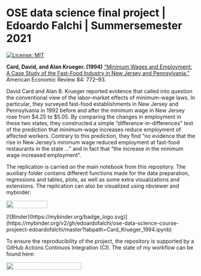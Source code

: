 # OSE data science final project | Edoardo Falchi | Summersemester 2021

[![License: MIT](https://img.shields.io/badge/License-MIT-blue.svg)](https://github.com/OpenSourceEconomics/ose-data-science-course-projeect-edoardofalchi/blob/master/LICENSE)

**Card, David, and Alan Krueger. (1994)** [“Minimum Wages and Employment: A Case Study of the Fast-Food Industry in New Jersey and Pennsylvania.”](https://www.nber.org/papers/w4509) American Economic Review 84: 772–93.

David Card and Alan B. Krueger reported evidence that called into question the conventional view of the labor-market effects of minimum-wage laws. In particular, they surveyed fast-food establishments in New Jersey and Pennsylvania in 1992 before and after the minimum wage in New Jersey rose from $4.25 to $5.05. By comparing the changes in employment in these two states, they constructed a simple “difference-in-differences” test of the prediction that minimum-wage increases reduce employment of affected workers. Contrary to this prediction, they find “no evidence that the rise in New Jersey’s minimum wage reduced employment at fast-food restaurants in the state ...” and in fact that “the increase in the minimum wage increased employment”.

The replication is carried on the main notebook from this repository. The auxiliary folder contains different functions made for the data preparation, regressions and tables, plots, as well as some extra visualizations and extensions. The replication can also be visualized using nbviewer and mybinder:

<a href="https://nbviewer.org/github/edoardofalchi/ose-data-science-course-projeect-edoardofalchi/blob/master/Card_Krueger_1994.ipynb"
   target="_parent">
   <img align="center"
  src="https://raw.githubusercontent.com/jupyter/design/master/logos/Badges/nbviewer_badge.png"
      width="109" height="20">
   
   
</a>
[![Binder](https://mybinder.org/badge_logo.svg)](https://mybinder.org/v2/gh/edoardofalchi/ose-data-science-course-projeect-edoardofalchi/master?labpath=Card_Krueger_1994.ipynb)




To ensure the reproducibility of the project, the repository is supported by a GitHub Actions Continuos Integration (CI). The state of my workflow can be found here:


<a href="https://github.com/OpenSourceEconomics/ose-data-science-course-projeect-edoardofalchi/actions/workflows/ci.yml"
    target="_parent">
    <img align="center"
       src="https://github.com/OpenSourceEconomics/ose-data-science-course-projeect-edoardofalchi/actions/workflows/ci.yml/badge.svg"
       width="200" height="20">
</a>
